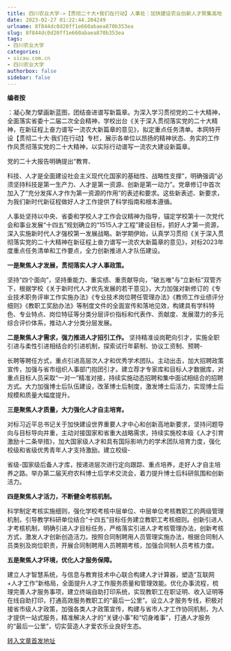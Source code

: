 ```yaml
---
title: 四川农业大学->【贯彻二十大•我们在行动】人事处：加快建设农业创新人才聚集高地 | sicau.com.cn
date: 2023-02-27 01:22:44.204249
urlname: 8f844dc0d20ff1e660abaea870b353ea
slug: 8f844dc0d20ff1e660abaea870b353ea
tags: 
- 四川农业大学
categories:
- sicau.com.cn
- 四川农业大学
authorbox: false
sidebar: false
---
```

**编者按**

：凝心聚力擘画新蓝图，团结奋进谱写新篇章。为深入学习贯彻党的二十大精神，全面落实省委十二届二次全会精神，学校出台《关于深入贯彻落实党的二十大精神，在新征程上奋力谱写一流农大新篇章的意见》，拟定重点任务清单。本网特开设【贯彻二十大·我们在行动】专栏，展示各单位以昂扬的精神状态、务实的工作作风贯彻落实党的二十大精神，以实际行动谱写一流农大建设新篇章。

党的二十大报告明确提出“教育、
<!--more-->
科技、人才是全面建设社会主义现代化国家的基础性、战略性支撑”，明确强调“必须坚持科技是第一生产力、人才是第一资源、创新是第一动力”。党章修订中首次加入了“充分发挥人才作为第一资源的作用”的表述和要求。这些新表述、新要求，为我们新时代新征程做好人才工作提供了科学指南和根本遵循。

人事处坚持以中央、省委和学校人才工作会议精神为指导，锚定学校第十一次党代会和事业发展“十四五”规划确立的“1515人才工程”建设目标，抓好人才第一资源，深入实施新时代人才强校第一发展战略。新学期伊始，认真学习贯彻《关于深入贯彻落实党的二十大精神在新征程上奋力谱写一流农大新篇章的意见》，对标2023年度重点任务清单和工作要点，全力创新推进人才队伍建设。

**一是聚焦人才发展，贯彻落实人才人事政策。**

坚持“四个面向”，坚持重能力、重实绩、重贡献导向，“破五唯”与“立新标”双管齐下，根据学校《关于新时代人才优先发展的若干意见》，大力加强对新修订的《专业技术职务评审工作实施办法》《专业技术岗位聘任管理办法》《教师工作业绩评分细则》《教职工奖励办法》等制度文件的全面宣传和落地见效，构建具有学科特色、专业特点、岗位特征等分类分层评价指标和代表作、贡献度、发展潜力的多元综合评价体系，推动人才分类分层发展。

**二是聚焦人才需求，强力推进人才招引工作。** 坚持精准设岗靶向引才，实施全职引进与柔性引进相结合的引进机制，探索试行年薪制、协议工资制、预聘-

长聘等聘任方式，重点引进高层次人才和优秀学术团队。主动出击，加大招聘政策宣传，加强与省市组织人事部门抱团引才。建立荐才专家库和目标人才数据库，对重点目标人员采取“一对一”精准对接，持续实施动态招聘和集中面试相结合的招聘方式。大力加强博士后队伍建设，改革博士后制度，激发博士后活力，实现博士后规模和质量大幅度提升。

**三是聚焦人才质量，大力强化人才自主培育。**

对标习近平总书记关于加快建设世界重要人才中心和创新高地新要求，坚持问题导向与目标导向并重，主动对接国家和省重大战略需求，持续实施校本级《人才引育激励十二条举措》，加大国家级人才和具有国际影响力的学术团队培育力度，强化校级和省级优秀青年人才支持激励。建立校级-

省级-国家级后备人才库，按递进层次进行定向跟踪、重点培养，走好人才自主培养之路。举办第二届天府农科博士后学术交流会，着力提升博士后科研氛围和创新活力。

**四是聚焦人才活力，不断健全考核机制。**

科学制定考核实施细则，强化学校考核中层单位、中层单位考核教职工的两级管理机制，引导教学科研单位结合“十四五”目标任务建立教职工考核细则。创新引进人才考核机制，明确引进人才目标任务，严格落实引进人才考核管理办法，创新考核方式，激发人才创新创造活力。按照合同制聘用人员管理实施办法，根据合同制人员类别及岗位职责，开展合同制聘用人员聘期考核，加强合同制人员考核力度。

**五是聚焦人才环境，优化人才服务保障。**

建立人才智慧系统，与信息与教育技术中心联合构建人才计算器，塑造“互联网+人才工作”新格局，全面提升人才工作服务质量和管理效能。优化办事流程，梳理完善人才服务事项，建立终端自助打印系统，实现教职工在职证明、收入证明等在线自助打印，打通高效服务教职工的“最后一公里”。设立人才服务专线，积极对接省市级人才政策，加强各类人才政策宣传，构建与省市人才工作协同机制，为人才提供一站式服务，精准解决人才的“关键小事”和“切身难事”，打通人才服务的“最后一公里”，切实营造人才爱农乐业良好生态。



[转入文章首发地址](https://news.sicau.edu.cn/info/1135/71092.htm)